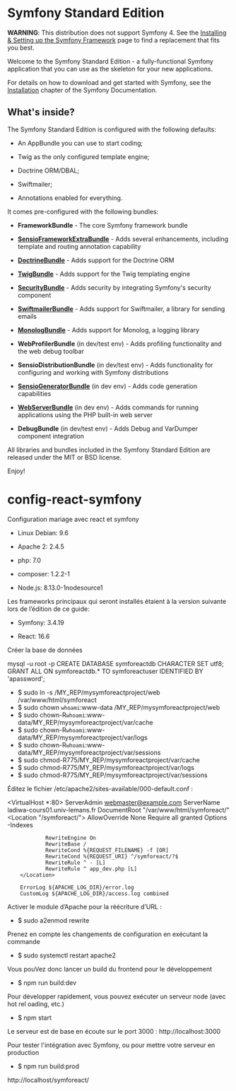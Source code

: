 Symfony Standard Edition
========================

**WARNING**: This distribution does not support Symfony 4. See the
[Installing & Setting up the Symfony Framework][15] page to find a replacement
that fits you best.

Welcome to the Symfony Standard Edition - a fully-functional Symfony
application that you can use as the skeleton for your new applications.

For details on how to download and get started with Symfony, see the
[Installation][1] chapter of the Symfony Documentation.

What's inside?
--------------

The Symfony Standard Edition is configured with the following defaults:

  * An AppBundle you can use to start coding;

  * Twig as the only configured template engine;

  * Doctrine ORM/DBAL;

  * Swiftmailer;

  * Annotations enabled for everything.

It comes pre-configured with the following bundles:

  * **FrameworkBundle** - The core Symfony framework bundle

  * [**SensioFrameworkExtraBundle**][6] - Adds several enhancements, including
    template and routing annotation capability

  * [**DoctrineBundle**][7] - Adds support for the Doctrine ORM

  * [**TwigBundle**][8] - Adds support for the Twig templating engine

  * [**SecurityBundle**][9] - Adds security by integrating Symfony's security
    component

  * [**SwiftmailerBundle**][10] - Adds support for Swiftmailer, a library for
    sending emails

  * [**MonologBundle**][11] - Adds support for Monolog, a logging library

  * **WebProfilerBundle** (in dev/test env) - Adds profiling functionality and
    the web debug toolbar

  * **SensioDistributionBundle** (in dev/test env) - Adds functionality for
    configuring and working with Symfony distributions

  * [**SensioGeneratorBundle**][13] (in dev env) - Adds code generation
    capabilities

  * [**WebServerBundle**][14] (in dev env) - Adds commands for running applications
    using the PHP built-in web server

  * **DebugBundle** (in dev/test env) - Adds Debug and VarDumper component
    integration

All libraries and bundles included in the Symfony Standard Edition are
released under the MIT or BSD license.

Enjoy!

[1]:  https://symfony.com/doc/3.4/setup.html
[6]:  https://symfony.com/doc/current/bundles/SensioFrameworkExtraBundle/index.html
[7]:  https://symfony.com/doc/3.4/doctrine.html
[8]:  https://symfony.com/doc/3.4/templating.html
[9]:  https://symfony.com/doc/3.4/security.html
[10]: https://symfony.com/doc/3.4/email.html
[11]: https://symfony.com/doc/3.4/logging.html
[13]: https://symfony.com/doc/current/bundles/SensioGeneratorBundle/index.html
[14]: https://symfony.com/doc/current/setup/built_in_web_server.html
[15]: https://symfony.com/doc/current/setup.html
# config-react-symfony

Configuration mariage avec react et symfony 

  * Linux Debian: 9.6

  * Apache 2: 2.4.5

  * php: 7.0

  * composer: 1.2.2-1

  * Node.js: 8.13.0-1nodesource1

Les frameworks principaux qui seront installés étaient à la version suivante lors de l’édition de ce guide:

  * Symfony: 3.4.19

  * React: 16.6

Créer la base de données

mysql -u root -p
CREATE DATABASE symforeactdb 
CHARACTER SET utf8;
GRANT ALL ON symforeactdb.* TO symforeactuser IDENTIFIED BY 
'apassword';

  * $ sudo ln -s /MY_REP/mysymforeactproject/web /var/www/html/symforeact
  * $ sudo chown `whoami`:www-data /MY_REP/mysymforeactproject/web
  * $ sudo chown-R`whoami`:www-data/MY_REP/mysymforeactproject/var/cache
  * $ sudo chown-R`whoami`:www-data/MY_REP/mysymforeactproject/var/logs
  * $ sudo chown-R`whoami`:www-data/MY_REP/mysymforeactproject/var/sessions
  * $ sudo chmod-R775/MY_REP/mysymforeactproject/var/cache
  * $ sudo chmod-R775/MY_REP/mysymforeactproject/var/logs
  * $ sudo chmod-R775/MY_REP/mysymforeactproject/var/sessions

Éditez  le  fichier  /etc/apache2/sites-available/000-default.conf :


<VirtualHost *:80>
        ServerAdmin webmaster@example.com
        ServerName ladiwa-cours01.univ-lemans.fr
        DocumentRoot "/var/www/html/symforeact/"
        <Location "/symforeact/">
                AllowOverride None
                Require all granted
                Options -Indexes

                RewriteEngine On
                RewriteBase /
                RewriteCond %{REQUEST_FILENAME} -f [OR]
                RewriteCond %{REQUEST_URI} ^/symforeact/?$
                RewriteRule ^ - [L]
                RewriteRule ^ app_dev.php [L]
        </Location>

        ErrorLog ${APACHE_LOG_DIR}/error.log
        CustomLog ${APACHE_LOG_DIR}/access.log combined
</VirtualHost>

Activer le module d’Apache pour la réécriture d’URL : 
 * $ sudo a2enmod rewrite

Prenez en compte les changements de configuration en exécutant la commande
 * $ sudo systemctl restart apache2

Vous pouVez donc lancer un build du frontend pour le développement
 * $ npm run build:dev

Pour développer rapidement, vous pouvez exécuter un serveur node (avec hot rel
oading, etc.)

 * $ npm start

Le serveur est de base en écoute sur le port 3000 : http://localhost:3000

Pour tester l'intégration avec Symfony, ou pour mettre votre serveur en production
 * $ npm run build:prod

http://localhost/symforeact/
